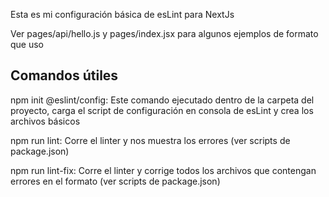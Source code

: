 Esta es mi configuración básica de esLint para NextJs

Ver pages/api/hello.js y pages/index.jsx para algunos ejemplos de formato que uso

## Comandos útiles

npm init @eslint/config: Este comando ejecutado dentro de la carpeta del proyecto, carga el script de configuración en consola de esLint y crea los archivos básicos

npm run lint: Corre el linter y nos muestra los errores (ver scripts de package.json)

npm run lint-fix: Corre el linter y corrige todos los archivos que contengan errores en el formato (ver scripts de package.json)

